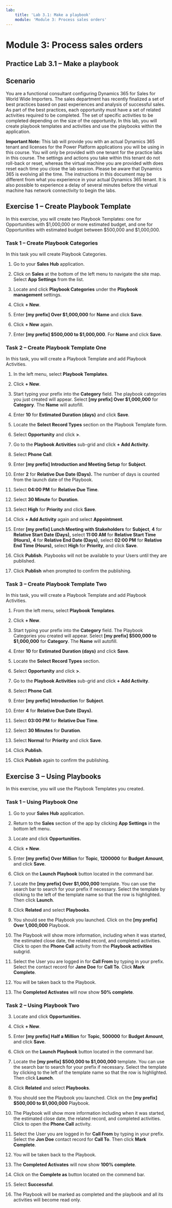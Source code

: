 ```yaml
---
lab:
    title: 'Lab 3.1: Make a playbook'
    module: 'Module 3: Process sales orders'
---
```


Module 3: Process sales orders
==================================

## Practice Lab 3.1 – Make a playbook

Scenario
--------

You are a functional consultant configuring Dynamics 365 for Sales for World
Wide Importers. The sales department has recently finalized a set of best
practices based on past experiences and analysis of successful sales. As part of
the best practices, each opportunity must have a set of related activities
required to be completed. The set of specific activities to be completed
depending on the size of the opportunity. In this lab, you will create playbook
templates and activities and use the playbooks within the application.

**Important Note:** This lab will provide you with an actual Dynamics 365 tenant
and licenses for the Power Platform applications you will be using in this
course. You will only be provided with one tenant for the practice labs in this
course. The settings and actions you take within this tenant do not roll-back or
reset, whereas the virtual machine you are provided with does reset each time
you close the lab session. Please be aware that Dynamics 365 is evolving all the time. The
instructions in this document may be different from what you experience in your
actual Dynamics 365 tenant. It is also possible to experience a delay of several
minutes before the virtual machine has network connectivity to begin the labs.

Exercise 1 – Create Playbook Template
-------------------------------------

In this exercise, you will create two Playbook Templates: one for Opportunities
with $1,000,000 or more estimated budget, and one for Opportunities with
estimated budget between $500,000 and $1,000,000.

### Task 1 – Create Playbook Categories

In this task you will create Playbook Categories.

1.  Go to your **Sales Hub** application.

2.  Click on **Sales** at the bottom of the left menu to navigate the site map. Select **App Settings** from the list.

3.  Locate and click **Playbook Categories** under the **Playbook management** settings.

4.  Click **+ New**.

5.  Enter **[my prefix] Over $1,000,000** for **Name** and click **Save**.

6.  Click **+ New** again.

7.  Enter **[my prefix] $500,000 to $1,000,000**. For **Name** and click **Save**.

### Task 2 – Create Playbook Template One

In this task, you will create a Playbook Template and add Playbook Activities.

1.  In the left menu, select **Playbook Templates**.

2.  Click **+ New**.

3.  Start typing your prefix into the **Category** field. The playbook categories you just created will appear. Select **[my prefix] Over $1,000,000** for **Category**. The **Name** will autofill.

4.  Enter **10** for **Estimated Duration (days)** and click **Save**.

5.  Locate the **Select Record Types** section on the Playbook Template form.

6.  Select **Opportunity** and click **>**.

7.  Go to the **Playbook Activities** sub-grid and click **+ Add Activity**.

8.  Select **Phone Call**.

9.  Enter **[my prefix] Introduction and Meeting Setup** for **Subject**.

10. Enter **2** for **Relative Due Date (Days).** The number of days is counted
    from the launch date of the Playbook.

11. Select **04:00 PM** for **Relative Due Time**.

12. Select **30 Minute** for **Duration**.

13. Select **High** for **Priority** and click **Save**.

14. Click **+ Add Activity** again and select **Appointment**.

15. Enter **[my prefix] Lunch Meeting with Stakeholders** for **Subject**, **4** for
    **Relative Start Date (Days),** select **11:00 AM** for **Relative Start Time (Hours),** **4** for **Relative End Date (Days),** select **02:00 PM** for
    **Relative End Time (Hours),** select **High** for **Priority**, and click
    **Save**.

16. Click **Publish**. Playbooks will not be available to your Users until they
    are published.

17. Click **Publish** when prompted to confirm the publishing.

### Task 3 – Create Playbook Template Two

In this task, you will create a Playbook Template and add Playbook Activities.

1.  From the left menu, select **Playbook Templates**.

2.  Click **+ New**.

3.  Start typing your prefix into the **Category** field. The Playbook Categories you created will appear. Select **[my prefix] $500,000 to $1,000,000** for **Category**. The **Name** will autofill.

4.  Enter **10** for **Estimated Duration (days)** and click **Save**.

5.  Locate the **Select Record Types** section.

6.  Select **Opportunity** and click **>**.

7.  Go to the **Playbook Activities** sub-grid and click **+ Add Activity**.

8.  Select **Phone Call**.

9.  Enter **[my prefix] Introduction** for **Subject**.

10. Enter **4** for **Relative Due Date (Days).**

11. Select **03:00 PM** for **Relative Due Time**.

12. Select **30 Minutes** for **Duration**.

13. Select **Normal** for **Priority** and click **Save**.

14. Click **Publish**.

15. Click **Publish** again to confirm the publishing.

Exercise 3 – Using Playbooks
----------------------------

In this exercise, you will use the Playbook Templates you created.

### Task 1 – Using Playbook One 

1.  Go to your **Sales Hub** application.

2.  Return to the **Sales** section of the app by clicking **App Settings** in the bottom left menu.

3.  Locate and click **Opportunities.**

4.  Click **+ New**.

5.  Enter **[my prefix] Over Million** for **Topic**, **1200000** for **Budget Amount**, and
    click **Save**.

6.  Click on the **Launch Playbook** button located in the command bar.

7.  Locate the **[my prefix] Over $1,000,000** template. You can use the search bar to search for your prefix if necessary. Select the template by clicking to the left of the template name so that the row is highlighted. Then click **Launch**. 

8.  Click **Related** and select **Playbooks**.

9.  You should see the Playbook you launched. Click on the **[my prefix] Over 1,000,000**
    Playbook.

10. The Playbook will show more information, including when it was started, the
    estimated close date, the related record, and completed activities. Click to
    open the **Phone Call** activity from  the **Playbook activities** subgrid.

11. Select the User you are logged in for **Call From** by typing in your prefix. Select the contact record for **Jane Doe** for
    **Call To**. Click **Mark Complete**.

12. You will be taken back to the Playbook.

13. The **Completed Activates** will now show **50% complete**.

### Task 2 – Using Playbook Two 

3.  Locate and click **Opportunities.**

4.  Click **+ New**.

5.  Enter **[my prefix] Half a Million** for **Topic**, **500000** for **Budget Amount**,
    and click **Save**.

6.  Click on the **Launch Playbook** button located in the command bar.

7.  Locate the **[my prefix] $500,000 to $1,000,000** template. You can use the search bar to search for your prefix if necessary. Select the template by clicking to the left of the template name so that the row is highlighted. Then click **Launch**. 

8.  Click **Related** and select **Playbooks**.

9.  You should see the Playbook you launched. Click on the **[my prefix] $500,000 to $1,000,000** Playbook.

10. The Playbook will show more information including when it was started, the
    estimated close date, the related record, and completed activities. Click to
    open the **Phone Call** activity.

11. Select the User you are logged in for **Call From** by typing in your prefix. Select the **Jon Doe** contact record for
    **Call To**. Then click **Mark Complete**.

12. You will be taken back to the Playbook.

13. The **Completed Activates** will now show **100% complete**.

14. Click on the **Complete as** button located on the commend bar.

15. Select **Successful**.

16. The Playbook will be marked as completed and the playbook and all its
    activities will become read only.
